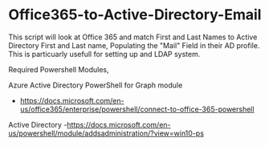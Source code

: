 # Office365-to-Active-Directory-Email
This script will look at Office 365 and match First and Last Names to Active Directory First and Last name, Populating the "Mail" Field in their AD profile. This is particuarly usefull for setting up and LDAP system. 


Required Powershell Modules,

Azure Active Directory PowerShell for Graph module 
- https://docs.microsoft.com/en-us/office365/enterprise/powershell/connect-to-office-365-powershell

Active Directory
-https://docs.microsoft.com/en-us/powershell/module/addsadministration/?view=win10-ps
